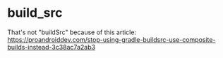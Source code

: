 # build_src

That's not "buildSrc" because of this article:
https://proandroiddev.com/stop-using-gradle-buildsrc-use-composite-builds-instead-3c38ac7a2ab3
